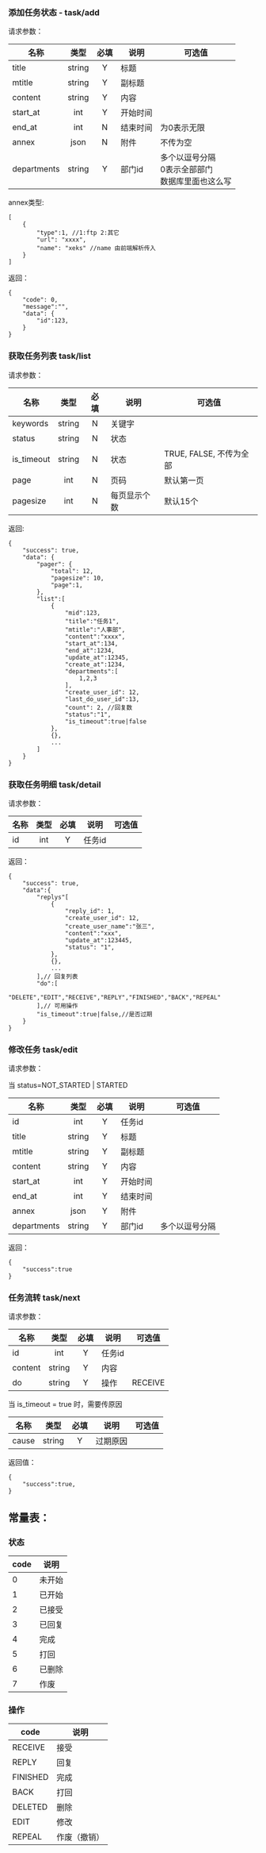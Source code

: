 ### 添加任务状态 - task/add

请求参数：

|名称|类型|必填|说明|可选值|
|----|:--:|:--:|----|----|
|title|string|Y|标题||
|mtitle|string|Y|副标题||
|content|string|Y|内容||
|start_at|int|Y|开始时间||
|end_at|int|N|结束时间|为0表示无限|
|annex|json|N|附件|不传为空|
|departments|string|Y|部门id|多个以逗号分隔<br>0表示全部部门<br>数据库里面也这么写|

annex类型:

    [
        {
            "type":1, //1:ftp 2:其它
            "url": "xxxx",
            "name": "xeks" //name 由前端解析传入
        }
    ]


返回：

    {
        "code": 0,
        "message":"",
        "data": {
            "id":123,
        }
    }
    
### 获取任务列表 task/list

请求参数：

|名称|类型|必填|说明|可选值|
|----|:--:|:--:|----|----|
|keywords|string|N|关键字||
|status|string|N|状态||
|is_timeout|string|N|状态|TRUE, FALSE, 不传为全部|
|page|int|N|页码|默认第一页|
|pagesize|int|N|每页显示个数|默认15个|


返回:

    {
        "success": true,
        "data": {
            "pager": {
                "total": 12,
                "pagesize": 10,
                "page":1,
            },
            "list":[
                {
                    "mid":123,
                    "title":"任务1",
                    "mtitle":"人事部",
                    "content":"xxxx",
                    "start_at":134,
                    "end_at":1234,
                    "update_at":12345,
                    "create_at":1234,
                    "departments":[
                        1,2,3
                    ],
                    "create_user_id": 12,
                    "last_do_user_id":13,
                    "count": 2, //回复数
                    "status":"1",
                    "is_timeout":true|false
                },
                {},
                ...
            ]
        }
    }
    
    
### 获取任务明细 task/detail

请求参数：

|名称|类型|必填|说明|可选值|
|----|:--:|:--:|----|----|
|id|int|Y|任务id||

返回：

    {
        "success": true,
        "data":{
            "replys"[
                {
                    "reply_id": 1,
                    "create_user_id": 12,
                    "create_user_name":"张三",
                    "content":"xxx",
                    "update_at":123445,
                    "status": "1",
                },
                {},
                ...
            ],// 回复列表
            "do":[
               "DELETE","EDIT","RECEIVE","REPLY","FINISHED","BACK","REPEAL"
            ],// 可用操作
            "is_timeout":true|false,//是否过期
        }
    }

### 修改任务 task/edit

请求参数：

当 status=NOT_STARTED | STARTED

|名称|类型|必填|说明|可选值|
|----|:--:|:--:|----|----|
|id|int|Y|任务id||
|title|string|Y|标题||
|mtitle|string|Y|副标题||
|content|string|Y|内容||
|start_at|int|Y|开始时间||
|end_at|int|Y|结束时间||
|annex|json|Y|附件||
|departments|string|Y|部门id|多个以逗号分隔|

返回：

    {
        "success":true
    }

### 任务流转 task/next

请求参数：

|名称|类型|必填|说明|可选值|
|----|:--:|:--:|----|----|
|id|int|Y|任务id||
|content|string|Y|内容||
|do|string|Y|操作|RECEIVE|

当 is_timeout = true 时，需要传原因

|名称|类型|必填|说明|可选值|
|----|:--:|:--:|----|----|
|cause|string|Y|过期原因||

返回值：

    {
        "success":true,
    }




## 常量表：
### 状态
|code|说明|
|----|----|
|0|未开始|
|1|已开始|
|2|已接受|
|3|已回复|
|4|完成|
|5|打回|
|6|已删除|
|7|作废|


### 操作
|code|说明|
|----|----|
|RECEIVE|接受|
|REPLY|回复|
|FINISHED|完成|
|BACK|打回|
|DELETED|删除|
|EDIT|修改|
|REPEAL|作废（撤销）|

